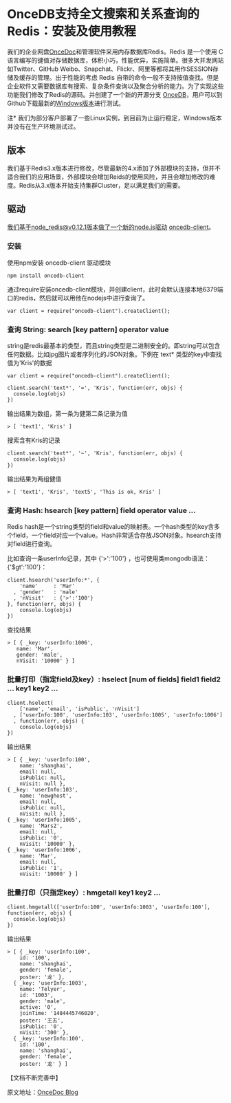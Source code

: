 # OnceDB支持全文搜索和关系查询的Redis：安装及使用教程

我们的企业网盘[OnceDoc](http://cn.oncedoc.com)和管理软件采用内存数据库Redis。Redis 是一个使用 C 语言编写的键值对存储数据库，体积小巧，性能优异，实施简单。很多大并发网站如Twitter、GitHub  Weibo、Snapchat、Flickr、阿里等都将其用作SESSION存储及缓存的管理。出于性能的考虑 Redis 自带的命令一般不支持按值查找。但是企业软件又需要数据库有搜索、复杂条件查询以及聚合分析的能力。为了实现这些功能我们修改了Redis的源码。并创建了一个新的开源分支 [OnceDB](https://github.com/OnceDoc/OnceDB)，用户可以到Github下载最新的[Windows版本](https://github.com/OnceDoc/OnceDB.win/releases)进行测试。

注* 我们为部分客户部署了一些Linux实例，到目前为止运行稳定，Windows版本并没有在生产环境测试过。

## 版本
  
我们基于Redis3.x版本进行修改，尽管最新的4.x添加了外部模块的支持，但并不适合我们的应用场景，外部模块会增加Reids的使用风险，并且会增加修改的难度。Redis从3.x版本开始支持集群Cluster，足以满足我们的需要。

## 驱动

我们基于node_redis@v0.12.1版本做了一个新的node.js驱动 [oncedb-client](https://github.com/OnceDoc/node-oncedb-client)。

### 安装

使用npm安装 oncedb-client 驱动模块

    npm install oncedb-client

通过require安装oncedb-client模块，并创建client，此时会默认连接本地6379端口的redis，然后就可以用他在nodejs中进行查询了。

    var client = require("oncedb-client").createClient();

### 查询 String: search [key pattern] operator value

string是redis最基本的类型，而且string类型是二进制安全的。即string可以包含任何数据。比如jpg图片或者序列化的JSON对象。下例在 text* 类型的key中查找值为'Kris'的数据

    var client = require("oncedb-client").createClient();

    client.search('text*', '=', 'Kris', function(err, objs) {
      console.log(objs)
    })

输出结果为数组，第一条为健第二条记录为值

    > [ 'text1', 'Kris' ]


搜索含有Kris的记录

    client.search('text*', '~', 'Kris', function(err, objs) {
      console.log(objs)
    })

输出结果为两组健值

    > [ 'text1', 'Kris', 'text5', 'This is ok, Kris' ]


### 查询 Hash: hsearch [key pattern] field operator value ...

Redis hash是一个string类型的field和value的映射表。一个hash类型的key含多个field，一个field对应一个value。Hash非常适合存放JSON对象。hsearch支持对field进行查询。

比如查询一条userInfo记录，其中 {'>':'100'} ，也可使用类mongodb语法：{'$gt':'100'}：

    client.hsearch('userInfo:*', {
        'name'     : 'Mar'
      , 'gender'   : 'male'
      , 'nVisit'   : {'>':'100'}
    }, function(err, objs) {
        console.log(objs)  
    })

查找结果

    > [ { _key: 'userInfo:1006',
       name: 'Mar',
       gender: 'male',
       nVisit: '10000' } ]

### 批量打印（指定field及key）: hselect [num of fields] field1 field2 ... key1 key2 ...

    client.hselect(
        ['name', 'email', 'isPublic', 'nVisit']
      , ['userInfo:100', 'userInfo:103', 'userInfo:1005', 'userInfo:1006']
      , function(err, objs) {
        console.log(objs)
    })

输出结果

    > [ { _key: 'userInfo:100',
        name: 'shanghai',
        email: null,
        isPublic: null,
        nVisit: null },
    { _key: 'userInfo:103',
        name: 'newghost',
        email: null,
        isPublic: null,
        nVisit: null },
    { _key: 'userInfo:1005',
        name: 'Mars2',
        email: null,
        isPublic: '0',
        nVisit: '10000' },
    { _key: 'userInfo:1006',
        name: 'Mar',
        email: null,
        isPublic: '1',
        nVisit: '10000' } ]


### 批量打印（只指定key）: hmgetall key1 key2 ...

    client.hmgetall(['userInfo:100', 'userInfo:1003', 'userInfo:100'], function(err, objs) {
      console.log(objs)
    })

输出结果

    > [ { _key: 'userInfo:100',
        id: '100',
        name: 'shanghai',
        gender: 'female',
        poster: '龙' },
      { _key: 'userInfo:1003',
        name: 'Telyer',
        id: '1003',
        gender: 'male',
        active: '0',
        joinTime: '1484445746020',
        poster: '王五',
        isPublic: '0',
        nVisit: '300' },
      { _key: 'userInfo:100',
        id: '100',
        name: 'shanghai',
        gender: 'female',
        poster: '龙' } ]
  
  
【文档不断完善中】
  
  

原文地址：[OnceDoc Blog](http://cn.oncedoc.com/page/view/helper/ixzojnl2cn01am5d)